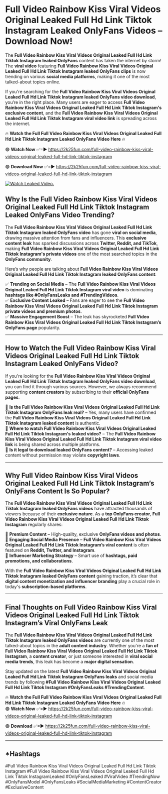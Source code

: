 # Full Video Rainbow Kiss Viral Videos Original Leaked Full Hd Link Tiktok Instagram Leaked OnlyFans Videos – Download Now!

The **Full Video Rainbow Kiss Viral Videos Original Leaked Full Hd Link Tiktok Instagram leaked OnlyFans** content has taken the internet by storm! The **viral video** featuring **Full Video Rainbow Kiss Viral Videos Original Leaked Full Hd Link Tiktok Instagram leaked OnlyFans clips** is now trending on various **social media platforms**, making it one of the most talked-about topics online.  

If you're searching for the **Full Video Rainbow Kiss Viral Videos Original Leaked Full Hd Link Tiktok Instagram leaked OnlyFans video download**, you’re in the right place. Many users are eager to access **Full Video Rainbow Kiss Viral Videos Original Leaked Full Hd Link Tiktok Instagram's exclusive content**, and the **Full Video Rainbow Kiss Viral Videos Original Leaked Full Hd Link Tiktok Instagram viral video link** is spreading across the internet.  

🔥 **Watch the Full Full Video Rainbow Kiss Viral Videos Original Leaked Full Hd Link Tiktok Instagram Leaked OnlyFans Video Here** 🔥  

🟢 **Watch Now** ✅=► https://2k25fun.com/full-video-rainbow-kiss-viral-videos-original-leaked-full-hd-link-tiktok-instagram

🟢 **Download Now** ✅=► https://2k25fun.com/full-video-rainbow-kiss-viral-videos-original-leaked-full-hd-link-tiktok-instagram

[![Watch Leaked Video.](https://miro.medium.com/v2/resize:fit:828/format:webp/1*cilzJN44JGOrTw9NJCrNHA.gif "Watch Leaked Video")](https://2k25fun.com/full-video-rainbow-kiss-viral-videos-original-leaked-full-hd-link-tiktok-instagram)

## **Why Is the Full Video Rainbow Kiss Viral Videos Original Leaked Full Hd Link Tiktok Instagram Leaked OnlyFans Video Trending?**  

The **Full Video Rainbow Kiss Viral Videos Original Leaked Full Hd Link Tiktok Instagram leaked OnlyFans video** has gone **viral on social media**, drawing massive attention from fans and influencers. This **exclusive content leak** has sparked discussions across **Twitter, Reddit, and TikTok**, making **Full Video Rainbow Kiss Viral Videos Original Leaked Full Hd Link Tiktok Instagram's private videos** one of the most searched topics in the **OnlyFans community**.  

Here’s why people are talking about **Full Video Rainbow Kiss Viral Videos Original Leaked Full Hd Link Tiktok Instagram leaked OnlyFans content**:  

✅ **Trending on Social Media** – The **Full Video Rainbow Kiss Viral Videos Original Leaked Full Hd Link Tiktok Instagram viral video** is dominating **hashtags like #OnlyFansLeaks and #TrendingVideos**.  
✅ **Exclusive Content Leaked** – Fans are eager to see the **Full Video Rainbow Kiss Viral Videos Original Leaked Full Hd Link Tiktok Instagram private videos and premium photos**.  
✅ **Massive Engagement Boost** – The leak has skyrocketed **Full Video Rainbow Kiss Viral Videos Original Leaked Full Hd Link Tiktok Instagram’s OnlyFans page** popularity.  

---

## **How to Watch the Full Video Rainbow Kiss Viral Videos Original Leaked Full Hd Link Tiktok Instagram Leaked OnlyFans Video?**  

If you're looking for the **Full Video Rainbow Kiss Viral Videos Original Leaked Full Hd Link Tiktok Instagram leaked OnlyFans video download**, you can find it through various sources. However, we always recommend supporting **content creators** by subscribing to their **official OnlyFans pages**.  

🔹 **Is the Full Video Rainbow Kiss Viral Videos Original Leaked Full Hd Link Tiktok Instagram OnlyFans leak real?** – Yes, many users have confirmed the **Full Video Rainbow Kiss Viral Videos Original Leaked Full Hd Link Tiktok Instagram leaked content** is authentic.  
🔹 **Where to watch Full Video Rainbow Kiss Viral Videos Original Leaked Full Hd Link Tiktok Instagram's leaked video?** – The **Full Video Rainbow Kiss Viral Videos Original Leaked Full Hd Link Tiktok Instagram viral video link** is being shared across multiple platforms.  
🔹 **Is it legal to download leaked OnlyFans content?** – Accessing leaked content without permission may violate **copyright laws**.  

---

## **Why Full Video Rainbow Kiss Viral Videos Original Leaked Full Hd Link Tiktok Instagram’s OnlyFans Content Is So Popular?**  

The **Full Video Rainbow Kiss Viral Videos Original Leaked Full Hd Link Tiktok Instagram leaked OnlyFans videos** have attracted thousands of viewers because of their **exclusive nature**. As a **top OnlyFans creator**, **Full Video Rainbow Kiss Viral Videos Original Leaked Full Hd Link Tiktok Instagram** regularly shares:  

📌 **Premium Content** – High-quality, exclusive **OnlyFans videos and photos**.  
📌 **Engaging Social Media Presence** – **Full Video Rainbow Kiss Viral Videos Original Leaked Full Hd Link Tiktok Instagram’s viral content** is often featured on **Reddit, Twitter, and Instagram**.  
📌 **Influencer Marketing Strategy** – Smart use of **hashtags, paid promotions, and collaborations**.  

With the **Full Video Rainbow Kiss Viral Videos Original Leaked Full Hd Link Tiktok Instagram leaked OnlyFans content** gaining traction, it’s clear that **digital content monetization and influencer branding** play a crucial role in today's **subscription-based platforms**.  

---

## **Final Thoughts on Full Video Rainbow Kiss Viral Videos Original Leaked Full Hd Link Tiktok Instagram’s Viral OnlyFans Leak**  

The **Full Video Rainbow Kiss Viral Videos Original Leaked Full Hd Link Tiktok Instagram leaked OnlyFans videos** are currently one of the most talked-about topics in the **adult content industry**. Whether you're a **fan of Full Video Rainbow Kiss Viral Videos Original Leaked Full Hd Link Tiktok Instagram**, a **content creator**, or just someone interested in **viral social media trends**, this leak has become a **major digital sensation**.  

Stay updated on the latest **Full Video Rainbow Kiss Viral Videos Original Leaked Full Hd Link Tiktok Instagram OnlyFans leaks** and social media trends by following **#Full Video Rainbow Kiss Viral Videos Original Leaked Full Hd Link Tiktok Instagram #OnlyFansLeaks #TrendingContent**.  

🔥 **Watch the Full Full Video Rainbow Kiss Viral Videos Original Leaked Full Hd Link Tiktok Instagram Leaked OnlyFans Video Here** 🔥  
🟢 **Watch Now** ✅=► https://2k25fun.com/full-video-rainbow-kiss-viral-videos-original-leaked-full-hd-link-tiktok-instagram

🟢 **Download** ✅=► https://2k25fun.com/full-video-rainbow-kiss-viral-videos-original-leaked-full-hd-link-tiktok-instagram

---

## *Hashtags
#Full Video Rainbow Kiss Viral Videos Original Leaked Full Hd Link Tiktok Instagram #Full Video Rainbow Kiss Viral Videos Original Leaked Full Hd Link Tiktok InstagramLeaked #OnlyFansLeaked #ViralVideo #TrendingNow #OnlyFansModel #OnlyFansLeaks #SocialMediaMarketing #ContentCreator #ExclusiveContent  